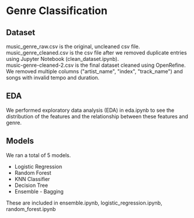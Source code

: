 # Genre Classification
## Dataset
music_genre_raw.csv is the original, uncleaned csv file.\
music_genre_cleaned.csv is the csv file after we removed duplicate entries using Jupyter Notebook (clean_dataset.ipynb).\
music-genre-cleaned-2.csv is the final dataset cleaned using OpenRefine. We removed multiple columns ("artist_name", "index", "track_name") and songs with invalid tempo and duration.

## EDA
We performed exploratory data analysis (EDA) in eda.ipynb to see the distribution of the features and the relationship between these features and genre.

## Models
We ran a total of 5 models.
* Logistic Regression
* Random Forest
* KNN Classifier
* Decision Tree
* Ensemble - Bagging

These are included in ensemble.ipynb, logistic_regression.ipynb, random_forest.ipynb



